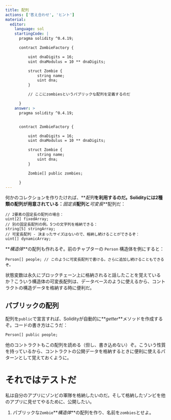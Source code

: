 ```yaml
---
title: 配列
actions: ['答え合わせ', 'ヒント']
material:
  editor:
    language: sol
    startingCode: |
      pragma solidity ^0.4.19;

      contract ZombieFactory {

          uint dnaDigits = 16;
          uint dnaModulus = 10 ** dnaDigits;

          struct Zombie {
              string name;
              uint dna;
          }

          // ここにzombiesというパブリックな配列を定義するのだ

      }
    answer: >
      pragma solidity ^0.4.19;


      contract ZombieFactory {

          uint dnaDigits = 16;
          uint dnaModulus = 10 ** dnaDigits;

          struct Zombie {
              string name;
              uint dna;
          }

          Zombie[] public zombies;

      }
---
```


何かのコレクションを作りたければ、**_配列_**を利用するのだ。Solidityには2種類の配列が用意されている：**_固定長_**配列と**_可変長_**配列だ：

```
// 2要素の固定長の配列の場合：
uint[2] fixedArray;
// 別の固定長配列の例。5つの文字列を格納できる：
string[5] stringArray;
// 可変長配列 - 決まったサイズはないので、格納し続けることができるぞ：
uint[] dynamicArray;
```

**_構造体_**の配列も作れるぞ。前のチャプターの `Person` 構造体を例にすると：

```
Person[] people; // このように可変長配列で書ける。さらに追加し続けることもできるぞ。
```

状態変数は永久にブロックチェーン上に格納されると話したことを覚えているか？こういう構造体の可変長配列は、データベースのように使えるから、コントラクトの構造データを格納する時に便利だ。

## パブリックの配列

配列を`public`で宣言すれば、Solidityが自動的に**_getter_**メソッドを作成するぞ。コードの書き方はこうだ：

```
Person[] public people;
```

他のコントラクトもこの配列を読める（但し、書き込めない）ぞ。こういう性質を持っているから、コントラクトの公開データを格納するときに便利に使えるパターンとして覚えておくように。

# それではテストだ

私は自分のアプリにゾンビの軍隊を格納したいのだ。そして格納したゾンビを他のアプリに見せてやるために、公開したい。

1. パブリックな`Zombie`**_構造体_**の配列を作り、名前を`zombies`とせよ。

